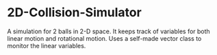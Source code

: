 # 2D-Collision-Simulator

A simulation for 2 balls in 2-D space. It keeps track of variables for both linear motion and rotational motion. Uses a self-made vector class to monitor the linear variables.
